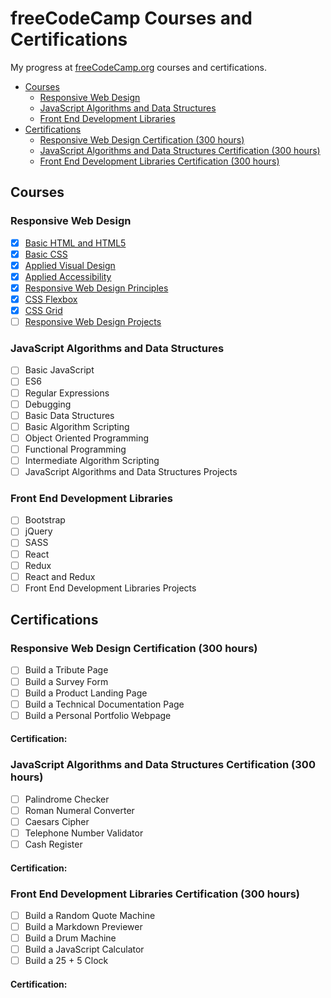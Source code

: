 # freeCodeCamp Courses and Certifications

My progress at [freeCodeCamp.org](https://www.freecodecamp.org) courses and certifications.
- [Courses](#courses)
  - [Responsive Web Design](#responsive-web-design)
  - [JavaScript Algorithms and Data Structures](#javascript-algorithms-and-data-structures)
  - [Front End Development Libraries](#front-end-development-libraries)
- [Certifications](#certifications)
  - [Responsive Web Design Certification (300 hours)](#responsive-web-design-certification-300-hours)
  - [JavaScript Algorithms and Data Structures Certification (300 hours)](#javascript-algorithms-and-data-structures-certification-300-hours)
  - [Front End Development Libraries Certification (300 hours)](#front-end-development-libraries-certification-300-hours)

## Courses

### Responsive Web Design
- [x] [Basic HTML and HTML5](https://www.freecodecamp.org/learn/responsive-web-design/#basic-html-and-html5)
- [x] [Basic CSS](https://www.freecodecamp.org/learn/responsive-web-design/#basic-css)
- [x] [Applied Visual Design](https://www.freecodecamp.org/learn/responsive-web-design/#applied-visual-design)
- [x] [Applied Accessibility](https://www.freecodecamp.org/learn/responsive-web-design/#applied-accessibility)
- [x] [Responsive Web Design Principles](https://www.freecodecamp.org/learn/responsive-web-design/#responsive-web-design-principles)
- [x] [CSS Flexbox](https://www.freecodecamp.org/learn/responsive-web-design/#css-flexbox)
- [x] [CSS Grid](https://www.freecodecamp.org/learn/responsive-web-design/#css-grid)
- [ ] [Responsive Web Design Projects](https://www.freecodecamp.org/learn/responsive-web-design/#responsive-web-design-projects)

### JavaScript Algorithms and Data Structures
- [ ] Basic JavaScript
- [ ] ES6
- [ ] Regular Expressions
- [ ] Debugging
- [ ] Basic Data Structures
- [ ] Basic Algorithm Scripting
- [ ] Object Oriented Programming
- [ ] Functional Programming
- [ ] Intermediate Algorithm Scripting
- [ ] JavaScript Algorithms and Data Structures Projects

### Front End Development Libraries
- [ ] Bootstrap
- [ ] jQuery
- [ ] SASS
- [ ] React
- [ ] Redux
- [ ] React and Redux
- [ ] Front End Development Libraries Projects

## Certifications

### Responsive Web Design Certification (300 hours)
- [ ] Build a Tribute Page
- [ ] Build a Survey Form
- [ ] Build a Product Landing Page
- [ ] Build a Technical Documentation Page
- [ ] Build a Personal Portfolio Webpage

#### **Certification:**

### JavaScript Algorithms and Data Structures Certification (300 hours)
- [ ] Palindrome Checker
- [ ] Roman Numeral Converter
- [ ] Caesars Cipher
- [ ] Telephone Number Validator
- [ ] Cash Register

#### **Certification:**

### Front End Development Libraries Certification (300 hours)
- [ ] Build a Random Quote Machine
- [ ] Build a Markdown Previewer
- [ ] Build a Drum Machine
- [ ] Build a JavaScript Calculator
- [ ] Build a 25 + 5 Clock

#### **Certification:**
